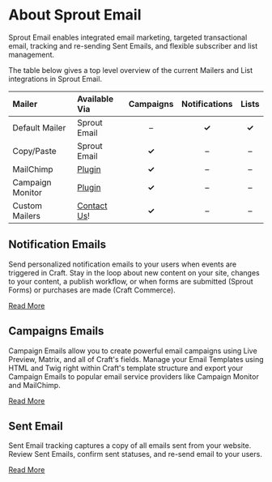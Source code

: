 # About Sprout Email

Sprout Email enables integrated email marketing, targeted transactional email, tracking and re-sending Sent Emails, and flexible subscriber and list management.

The table below gives a top level overview of the current Mailers and List integrations in Sprout Email. 

|  Mailer         | Available Via     | Campaigns | Notifications | Lists|
|:----------------|:-----------------|:---------:|:-------------:|:----:|
| Default Mailer   | Sprout Email        | –         | **✓**         | **✓** |
| Copy/Paste       | Sprout Email        | **✓**     | –             | – |
| MailChimp        | [Plugin](https://github.com/barrelstrength/craft-sprout-mailchimp) | **✓** | – | – |
| Campaign Monitor | [Plugin](https://github.com/barrelstrength/craft-sprout-campaign-monitor) | **✓** | – | – |
| Custom Mailers   | [Contact Us](mailto:sprout@barrelstrengthdesign.com)! | **✓**     | –             | – |

## Notification Emails

Send personalized notification emails to your users when events are triggered in Craft. Stay in the loop about new content on your site, changes to your content, a publish workflow, or when forms are submitted (Sprout Forms) or purchases are made (Craft Commerce). 

[Read More](./notification-emails.md)

## Campaigns Emails

Campaign Emails allow you to create powerful email campaigns using Live Preview, Matrix, and all of Craft's fields. Manage your Email Templates using HTML and Twig right within Craft's template structure and export your Campaign Emails to popular email service providers like Campaign Monitor and MailChimp. 

[Read More](./campaign-emails.md)

## Sent Email

Sent Email tracking captures a copy of all emails sent from your website. Review Sent Emails, confirm sent statuses, and re-send email to your users.

[Read More](./sent-emails.md) 